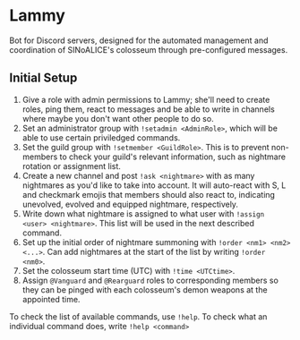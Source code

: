 # Lammy

Bot for Discord servers, designed for the automated management and coordination of SINoALICE's colosseum through pre-configured messages.

## Initial Setup

1. Give a role with admin permissions to Lammy; she'll need to create roles, ping them, react to messages and be able to write in channels where maybe you don't want other people to do so.
2. Set an administrator group with `!setadmin <AdminRole>`, which will be able to use certain priviledged commands.
3. Set the guild group with `!setmember <GuildRole>`. This is to prevent non-members to check your guild's relevant information, such as nightmare rotation or assignment list.
4. Create a new channel and post `!ask <nightmare>` with as many nightmares as you'd like to take into account. It will auto-react with S, L and checkmark emojis that members should also react to, indicating unevolved, evolved and equipped nightmare, respectively.
5. Write down what nightmare is assigned to what user with `!assign <user> <nightmare>`. This list will be used in the next described command.
6. Set up the initial order of nightmare summoning with `!order <nm1> <nm2> <...>`. Can add nightmares at the start of the list by writing `!order <nm0>`.
7. Set the colosseum start time (UTC) with `!time <UTCtime>`.
8. Assign `@Vanguard` and `@Rearguard` roles to corresponding members so they can be pinged with each colosseum's demon weapons at the appointed time.

To check the list of available commands, use `!help`. To check what an individual command does, write `!help <command>`
